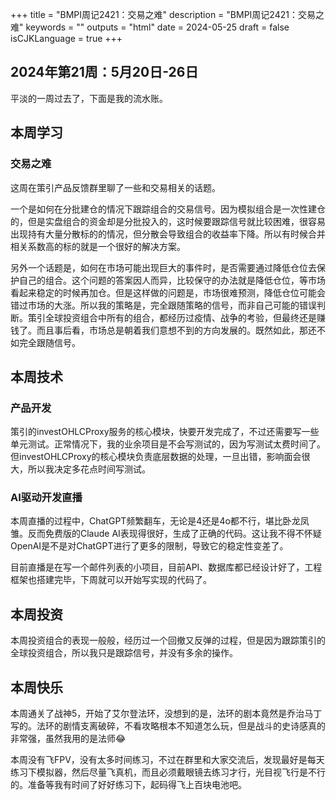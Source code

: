 +++
title = "BMPI周记2421：交易之难"
description = "BMPI周记2421：交易之难"
keywords = ""
outputs = "html"
date = 2024-05-25
draft = false
isCJKLanguage = true
+++

## 2024年第21周：5月20日-26日

平淡的一周过去了，下面是我的流水账。

## 本周学习

### 交易之难

这周在策引产品反馈群里聊了一些和交易相关的话题。

一个是如何在分批建仓的情况下跟踪组合的交易信号。因为模拟组合是一次性建仓的，但是实盘组合的资金却是分批投入的，这时候要跟踪信号就比较困难，很容易出现持有大量分散标的的情况，但分散会导致组合的收益率下降。所以有时候合并相关系数高的标的就是一个很好的解决方案。

另外一个话题是，如何在市场可能出现巨大的事件时，是否需要通过降低仓位去保护自己的组合。这个问题的答案因人而异，比较保守的办法就是降低仓位，等市场看起来稳定的时候再加仓。但是这样做的问题是，市场很难预测，降低仓位可能会错过市场的大涨。所以我的策略是，完全跟随策略的信号，而非自己可能的错误判断。策引全球投资组合中所有的组合，都经历过疫情、战争的考验，但最终还是赚钱了。而且事后看，市场总是朝着我们意想不到的方向发展的。既然如此，那还不如完全跟随信号。

## 本周技术

### 产品开发

策引的investOHLCProxy服务的核心模块，快要开发完成了，不过还需要写一些单元测试。正常情况下，我的业余项目是不会写测试的，因为写测试太费时间了。但investOHLCProxy的核心模块负责底层数据的处理，一旦出错，影响面会很大，所以我决定多花点时间写测试。

### AI驱动开发直播

本周直播的过程中，ChatGPT频繁翻车，无论是4还是4o都不行，堪比卧龙凤雏。反而免费版的Claude AI表现得很好，生成了正确的代码。这让我不得不怀疑OpenAI是不是对ChatGPT进行了更多的限制，导致它的稳定性变差了。

目前直播是在写一个邮件列表的小项目，目前API、数据库都已经设计好了，工程框架也搭建完毕，下周就可以开始写实现的代码了。

## 本周投资

本周投资组合的表现一般般，经历过一个回撤又反弹的过程，但是因为跟踪策引的全球投资组合，所以我只是跟踪信号，并没有多余的操作。

## 本周快乐

本周通关了战神5，开始了艾尔登法环，没想到的是，法环的剧本竟然是乔治马丁写的。法环的剧情支离破碎，不看攻略根本不知道怎么玩，但是战斗的史诗感真的非常强，虽然我用的是法师😂

本周没有飞FPV，没有太多时间练习，不过在群里和大家交流后，发现最好是每天练习下模拟器，然后尽量飞真机，而且必须戴眼镜去练习才行，光目视飞行是不行的。准备等我有时间了好好练习下，起码得飞上百块电池吧。
